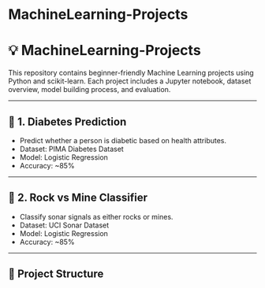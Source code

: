 # MachineLearning-Projects
# 💡 MachineLearning-Projects

This repository contains beginner-friendly Machine Learning projects using Python and scikit-learn. Each project includes a Jupyter notebook, dataset overview, model building process, and evaluation.

---

## 🔷 1. Diabetes Prediction
- Predict whether a person is diabetic based on health attributes.
- Dataset: PIMA Diabetes Dataset
- Model: Logistic Regression
- Accuracy: ~85%


---

## 🔷 2. Rock vs Mine Classifier
- Classify sonar signals as either rocks or mines.
- Dataset: UCI Sonar Dataset
- Model: Logistic Regression
- Accuracy: ~85%


---

## 📁 Project Structure
